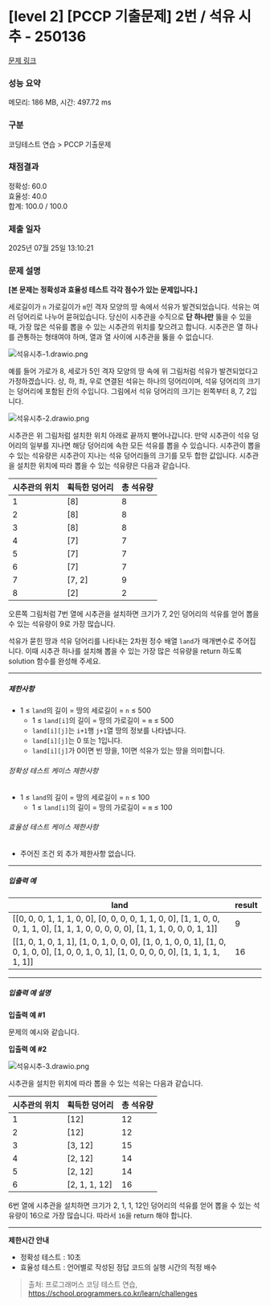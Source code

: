 # [level 2] [PCCP 기출문제] 2번 / 석유 시추 - 250136 

[문제 링크](https://school.programmers.co.kr/learn/courses/30/lessons/250136) 

### 성능 요약

메모리: 186 MB, 시간: 497.72 ms

### 구분

코딩테스트 연습 > PCCP 기출문제

### 채점결과

정확성: 60.0<br/>효율성: 40.0<br/>합계: 100.0 / 100.0

### 제출 일자

2025년 07월 25일 13:10:21

### 문제 설명

<p style="user-select: auto !important;"><strong style="user-select: auto !important;">[본 문제는 정확성과 효율성 테스트 각각 점수가 있는 문제입니다.]</strong></p>

<p style="user-select: auto !important;">세로길이가 <code style="user-select: auto !important;">n</code> 가로길이가 <code style="user-select: auto !important;">m</code>인 격자 모양의 땅 속에서 석유가 발견되었습니다. 석유는 여러 덩어리로 나누어 묻혀있습니다. 당신이 시추관을 수직으로 <strong style="user-select: auto !important;">단 하나만</strong> 뚫을 수 있을 때, 가장 많은 석유를 뽑을 수 있는 시추관의 위치를 찾으려고 합니다. 시추관은 열 하나를 관통하는 형태여야 하며, 열과 열 사이에 시추관을 뚫을 수 없습니다.</p>

<p style="user-select: auto !important;"><img src="https://grepp-programmers.s3.ap-northeast-2.amazonaws.com/files/production/beb862a9-5382-4f61-adae-bd6e9503c014/%E1%84%89%E1%85%A5%E1%86%A8%E1%84%8B%E1%85%B2%E1%84%89%E1%85%B5%E1%84%8E%E1%85%AE-1.drawio.png" title="" alt="석유시추-1.drawio.png" style="user-select: auto !important;"></p>

<p style="user-select: auto !important;">예를 들어 가로가 8, 세로가 5인 격자 모양의 땅 속에 위 그림처럼 석유가 발견되었다고 가정하겠습니다. 상, 하, 좌, 우로 연결된 석유는 하나의 덩어리이며, 석유 덩어리의 크기는 덩어리에 포함된 칸의 수입니다. 그림에서 석유 덩어리의 크기는 왼쪽부터 8, 7, 2입니다. </p>

<p style="user-select: auto !important;"><img src="https://grepp-programmers.s3.ap-northeast-2.amazonaws.com/files/production/0b10a9f6-6d98-44d6-a342-f984ea47315c/%E1%84%89%E1%85%A5%E1%86%A8%E1%84%8B%E1%85%B2%E1%84%89%E1%85%B5%E1%84%8E%E1%85%AE-2.drawio.png" title="" alt="석유시추-2.drawio.png" style="user-select: auto !important;"></p>

<p style="user-select: auto !important;">시추관은 위 그림처럼 설치한 위치 아래로 끝까지 뻗어나갑니다. 만약 시추관이 석유 덩어리의 일부를 지나면 해당 덩어리에 속한 모든 석유를 뽑을 수 있습니다. 시추관이 뽑을 수 있는 석유량은 시추관이 지나는 석유 덩어리들의 크기를 모두 합한 값입니다. 시추관을 설치한 위치에 따라 뽑을 수 있는 석유량은 다음과 같습니다.</p>
<table class="table" style="user-select: auto !important;">
        <thead style="user-select: auto !important;"><tr style="user-select: auto !important;">
<th style="user-select: auto !important;">시추관의 위치</th>
<th style="user-select: auto !important;">획득한 덩어리</th>
<th style="user-select: auto !important;">총 석유량</th>
</tr>
</thead>
        <tbody style="user-select: auto !important;"><tr style="user-select: auto !important;">
<td style="user-select: auto !important;">1</td>
<td style="user-select: auto !important;">[8]</td>
<td style="user-select: auto !important;">8</td>
</tr>
<tr style="user-select: auto !important;">
<td style="user-select: auto !important;">2</td>
<td style="user-select: auto !important;">[8]</td>
<td style="user-select: auto !important;">8</td>
</tr>
<tr style="user-select: auto !important;">
<td style="user-select: auto !important;">3</td>
<td style="user-select: auto !important;">[8]</td>
<td style="user-select: auto !important;">8</td>
</tr>
<tr style="user-select: auto !important;">
<td style="user-select: auto !important;">4</td>
<td style="user-select: auto !important;">[7]</td>
<td style="user-select: auto !important;">7</td>
</tr>
<tr style="user-select: auto !important;">
<td style="user-select: auto !important;">5</td>
<td style="user-select: auto !important;">[7]</td>
<td style="user-select: auto !important;">7</td>
</tr>
<tr style="user-select: auto !important;">
<td style="user-select: auto !important;">6</td>
<td style="user-select: auto !important;">[7]</td>
<td style="user-select: auto !important;">7</td>
</tr>
<tr style="user-select: auto !important;">
<td style="user-select: auto !important;">7</td>
<td style="user-select: auto !important;">[7, 2]</td>
<td style="user-select: auto !important;">9</td>
</tr>
<tr style="user-select: auto !important;">
<td style="user-select: auto !important;">8</td>
<td style="user-select: auto !important;">[2]</td>
<td style="user-select: auto !important;">2</td>
</tr>
</tbody>
      </table>
<p style="user-select: auto !important;">오른쪽 그림처럼 7번 열에 시추관을 설치하면 크기가 7, 2인 덩어리의 석유를 얻어 뽑을 수 있는 석유량이 9로 가장 많습니다.</p>

<p style="user-select: auto !important;">석유가 묻힌 땅과 석유 덩어리를 나타내는 2차원 정수 배열 <code style="user-select: auto !important;">land</code>가 매개변수로 주어집니다. 이때 시추관 하나를 설치해 뽑을 수 있는 가장 많은 석유량을 return 하도록 solution 함수를 완성해 주세요.</p>

<hr style="user-select: auto !important;">

<h5 style="user-select: auto !important;">제한사항</h5>

<ul style="user-select: auto !important;">
<li style="user-select: auto !important;">1 ≤ <code style="user-select: auto !important;">land</code>의 길이 = 땅의 세로길이 = <code style="user-select: auto !important;">n</code> ≤ 500

<ul style="user-select: auto !important;">
<li style="user-select: auto !important;">1 ≤ <code style="user-select: auto !important;">land[i]</code>의 길이 = 땅의 가로길이 = <code style="user-select: auto !important;">m</code> ≤ 500</li>
<li style="user-select: auto !important;"><code style="user-select: auto !important;">land[i][j]</code>는 <code style="user-select: auto !important;">i+1</code>행 <code style="user-select: auto !important;">j+1</code>열 땅의 정보를 나타냅니다.</li>
<li style="user-select: auto !important;"><code style="user-select: auto !important;">land[i][j]</code>는 0 또는 1입니다.</li>
<li style="user-select: auto !important;"><code style="user-select: auto !important;">land[i][j]</code>가 0이면 빈 땅을, 1이면 석유가 있는 땅을 의미합니다.</li>
</ul></li>
</ul>

<h6 style="user-select: auto !important;">정확성 테스트 케이스 제한사항</h6>

<ul style="user-select: auto !important;">
<li style="user-select: auto !important;">1 ≤ <code style="user-select: auto !important;">land</code>의 길이 = 땅의 세로길이 = <code style="user-select: auto !important;">n</code> ≤ 100

<ul style="user-select: auto !important;">
<li style="user-select: auto !important;">1 ≤ <code style="user-select: auto !important;">land[i]</code>의 길이 = 땅의 가로길이 = <code style="user-select: auto !important;">m</code> ≤ 100</li>
</ul></li>
</ul>

<h6 style="user-select: auto !important;">효율성 테스트 케이스 제한사항</h6>

<ul style="user-select: auto !important;">
<li style="user-select: auto !important;">주어진 조건 외 추가 제한사항 없습니다.</li>
</ul>

<hr style="user-select: auto !important;">

<h5 style="user-select: auto !important;">입출력 예</h5>
<table class="table" style="user-select: auto !important;">
        <thead style="user-select: auto !important;"><tr style="user-select: auto !important;">
<th style="user-select: auto !important;">land</th>
<th style="user-select: auto !important;">result</th>
</tr>
</thead>
        <tbody style="user-select: auto !important;"><tr style="user-select: auto !important;">
<td style="user-select: auto !important;">[[0, 0, 0, 1, 1, 1, 0, 0], [0, 0, 0, 0, 1, 1, 0, 0], [1, 1, 0, 0, 0, 1, 1, 0], [1, 1, 1, 0, 0, 0, 0, 0], [1, 1, 1, 0, 0, 0, 1, 1]]</td>
<td style="user-select: auto !important;">9</td>
</tr>
<tr style="user-select: auto !important;">
<td style="user-select: auto !important;">[[1, 0, 1, 0, 1, 1], [1, 0, 1, 0, 0, 0], [1, 0, 1, 0, 0, 1], [1, 0, 0, 1, 0, 0], [1, 0, 0, 1, 0, 1], [1, 0, 0, 0, 0, 0], [1, 1, 1, 1, 1, 1]]</td>
<td style="user-select: auto !important;">16</td>
</tr>
</tbody>
      </table>
<hr style="user-select: auto !important;">

<h5 style="user-select: auto !important;">입출력 예 설명</h5>

<p style="user-select: auto !important;"><strong style="user-select: auto !important;">입출력 예 #1</strong></p>

<p style="user-select: auto !important;">문제의 예시와 같습니다.</p>

<p style="user-select: auto !important;"><strong style="user-select: auto !important;">입출력 예 #2</strong></p>

<p style="user-select: auto !important;"><img src="https://grepp-programmers.s3.ap-northeast-2.amazonaws.com/files/production/5e619c77-c940-46e6-9520-e5769e49194c/%E1%84%89%E1%85%A5%E1%86%A8%E1%84%8B%E1%85%B2%E1%84%89%E1%85%B5%E1%84%8E%E1%85%AE-3.drawio.png" title="" alt="석유시추-3.drawio.png" style="user-select: auto !important;"></p>

<p style="user-select: auto !important;">시추관을 설치한 위치에 따라 뽑을 수 있는 석유는 다음과 같습니다.</p>
<table class="table" style="user-select: auto !important;">
        <thead style="user-select: auto !important;"><tr style="user-select: auto !important;">
<th style="user-select: auto !important;">시추관의 위치</th>
<th style="user-select: auto !important;">획득한 덩어리</th>
<th style="user-select: auto !important;">총 석유량</th>
</tr>
</thead>
        <tbody style="user-select: auto !important;"><tr style="user-select: auto !important;">
<td style="user-select: auto !important;">1</td>
<td style="user-select: auto !important;">[12]</td>
<td style="user-select: auto !important;">12</td>
</tr>
<tr style="user-select: auto !important;">
<td style="user-select: auto !important;">2</td>
<td style="user-select: auto !important;">[12]</td>
<td style="user-select: auto !important;">12</td>
</tr>
<tr style="user-select: auto !important;">
<td style="user-select: auto !important;">3</td>
<td style="user-select: auto !important;">[3, 12]</td>
<td style="user-select: auto !important;">15</td>
</tr>
<tr style="user-select: auto !important;">
<td style="user-select: auto !important;">4</td>
<td style="user-select: auto !important;">[2, 12]</td>
<td style="user-select: auto !important;">14</td>
</tr>
<tr style="user-select: auto !important;">
<td style="user-select: auto !important;">5</td>
<td style="user-select: auto !important;">[2, 12]</td>
<td style="user-select: auto !important;">14</td>
</tr>
<tr style="user-select: auto !important;">
<td style="user-select: auto !important;">6</td>
<td style="user-select: auto !important;">[2, 1, 1, 12]</td>
<td style="user-select: auto !important;">16</td>
</tr>
</tbody>
      </table>
<p style="user-select: auto !important;">6번 열에 시추관을 설치하면 크기가 2, 1, 1, 12인 덩어리의 석유를 얻어 뽑을 수 있는 석유량이 16으로 가장 많습니다. 따라서 <code style="user-select: auto !important;">16</code>을 return 해야 합니다.</p>

<hr style="user-select: auto !important;">

<p style="user-select: auto !important;"><strong style="user-select: auto !important;">제한시간 안내</strong></p>

<ul style="user-select: auto !important;">
<li style="user-select: auto !important;">정확성 테스트 : 10초</li>
<li style="user-select: auto !important;">효율성 테스트 : 언어별로 작성된 정답 코드의 실행 시간의 적정 배수</li>
</ul>


> 출처: 프로그래머스 코딩 테스트 연습, https://school.programmers.co.kr/learn/challenges
